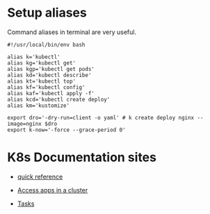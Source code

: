 # Setup aliases 

Command aliases in terminal are very useful. 

```
#!/usr/local/bin/env bash

alias k='kubectl'
alias kg='kubectl get'
alias kgp='kubectl get pods'
alias kd='kubectl describe'
alias kt='kubectl top'
alias kf='kubectl config'
alias kaf='kubectl apply -f'
alias kcd='kubectl create deploy'
alias km='kustomize'

export dro='-dry-run=client -o yaml' # k create deploy nginx --image=nginx $dro
export k-now='-force --grace-period 0'
```

# K8s Documentation sites

- [quick reference](https://kubernetes.io/docs/reference/kubectl/quick-reference/)

- [Access apps in a cluster](https://kubernetes.io/docs/tasks/access-application-cluster/)

- [Tasks](https://kubernetes.io/docs/tasks/)